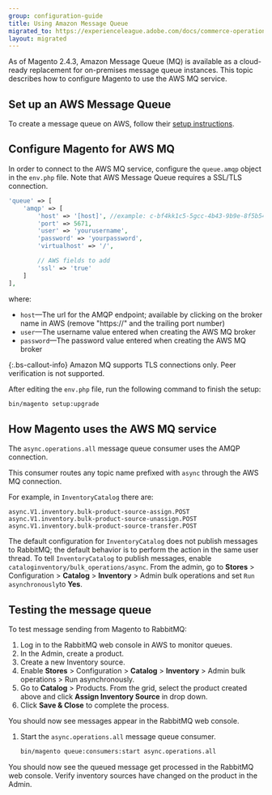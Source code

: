 ```yaml
---
group: configuration-guide
title: Using Amazon Message Queue
migrated_to: https://experienceleague.adobe.com/docs/commerce-operations/configuration-guide/queues/aws-mq.html
layout: migrated
---
```


As of Magento 2.4.3, Amazon Message Queue (MQ) is available as a cloud-ready replacement for on-premises message queue instances.
This topic describes how to configure Magento to use the AWS MQ service.

## Set up an AWS Message Queue

To create a message queue on AWS, follow their [setup instructions](https://docs.aws.amazon.com/amazon-mq/latest/developer-guide/amazon-mq-setting-up.html).

## Configure Magento for AWS MQ

In order to connect to the AWS MQ service, configure the `queue.amqp` object in the `env.php` file.
Note that AWS Message Queue requires a SSL/TLS connection.

```php
'queue' => [
    'amqp' => [
        'host' => '[host]', //example: c-bf4kk1c5-5gcc-4b43-9b9e-8f5b54d234.mq.us-west-3.amazonaws.com
        'port' => 5671,
        'user' => 'yourusername',
        'password' => 'yourpassword',
        'virtualhost' => '/',

        // AWS fields to add
        'ssl' => 'true'
    ]
],
```

where:

*  `host`—The url for the AMQP endpoint; available by clicking on the broker name in AWS (remove "https://" and the trailing port number)
*  `user`—The username value entered when creating the AWS MQ broker
*  `password`—The password value entered when creating the AWS MQ broker

{:.bs-callout-info}
Amazon MQ supports TLS connections only. Peer verification is not supported.

After editing the `env.php` file, run the following command to finish the setup:

```bash
bin/magento setup:upgrade
```

## How Magento uses the AWS MQ service

The `async.operations.all` message queue consumer uses the AMQP connection.

This consumer routes any topic name prefixed with `async` through the AWS MQ connection.

For example, in `InventoryCatalog` there are:

```text
async.V1.inventory.bulk-product-source-assign.POST
async.V1.inventory.bulk-product-source-unassign.POST
async.V1.inventory.bulk-product-source-transfer.POST
```

The default configuration for `InventoryCatalog` does not publish messages to RabbitMQ; the default behavior is to perform the action in the same user thread. To tell `InventoryCatalog` to publish messages, enable `cataloginventory/bulk_operations/async`. From the admin, go to **Stores** > Configuration > **Catalog** > **Inventory** > Admin bulk operations and set  `Run asynchronously`to **Yes**.

## Testing the message queue

To test message sending from Magento to RabbitMQ:

1. Log in to the RabbitMQ web console in AWS to monitor queues.
1. In the Admin, create a product.
1. Create a new Inventory source.
1. Enable **Stores** > Configuration > **Catalog** > **Inventory** > Admin bulk operations > Run asynchronously.
1. Go to **Catalog** > Products. From the grid, select the product created above and click **Assign Inventory Source** in drop down.
1. Click **Save & Close** to complete the process.

You should now see messages appear in the RabbitMQ web console.

1. Start the `async.operations.all` message queue consumer.

   ```bash
   bin/magento queue:consumers:start async.operations.all
   ```

You should now see the queued message get processed in the RabbitMQ web console.
Verify inventory sources have changed on the product in the Admin.
